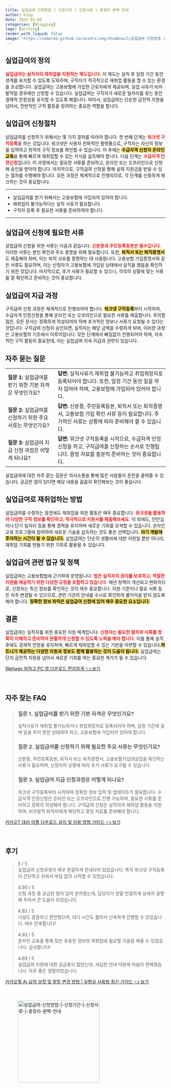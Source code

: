 ```yaml
---
title: 실업급여 신청방법 | 신청기간 | 신청서류 | 총정리 완벽 안내
author: bing
date: 2025-02-03
categories: [Blogging]
tags: [writing]
render_with_liquid: false
image: 'https://somered.github.io/assets/img/thumbnail/실업급여-신청방법-|-신청기간-|-신청서류-|-총정리-완벽-안내.webp'
---
```



<h2 id='실업급여의 정의'>실업급여의 정의</h2>

<p><b><span style="color: #ee2323;">실업급여는 실직자의 재취업을 지원하는 제도입니다.</span></b> 이 제도는 실직 후 일정 기간 동안 생계를 유지할 수 있도록 도와주며, 구직자가 적극적으로 재취업 활동을 할 수 있는 환경을 조성합니다. 실업급여는 고용보험에 가입한 근로자에게 제공되며, 실업 사유가 비자발적일 경우에만 신청할 수 있습니다. 실업급여는 구직자가 새로운 일자리를 찾는 동안 경제적 안정성을 유지할 수 있도록 해줍니다. 따라서, 실업급여는 단순한 금전적 지원을 넘어서, 전반적인 구직 활동을 장려하는 중요한 역할을 합니다.</p>

<h2 id='실업급여 신청절차'>실업급여 신청절차</h2>

<p>실업급여를 신청하기 위해서는 몇 가지 절차를 따라야 합니다. 첫 번째 단계는 <b><span style="color: #ee2323;">워크넷 구직등록</span></b>을 하는 것입니다. 워크넷은 사용자 친화적인 플랫폼으로, 구직자는 자신의 정보를 입력하고 최적의 구직 정보를 확인할 수 있습니다. 이 후에는 <b><span style="background-color: #ffe066;">수급자격 신청자 온라인 교육</span></b>을 통해 빠르게 재취업할 수 있는 지식을 습득해야 합니다. 다음 단계는 <b><span style="color: #ee2323;">수급자격 인정신청</span></b>입니다. 이 과정에서는 필요한 서류를 준비하고, 온라인 또는 오프라인으로 신청해 승인을 받아야 합니다. 마지막으로, 구직급여 신청을 통해 실제 지원금을 받을 수 있는 절차를 수행해야 합니다. 모든 과정은 체계적으로 진행되므로, 각 단계를 신중하게 체크하는 것이 중요합니다.</p>

<hr />

<ul>
    <li>실업급여를 받기 위해서는 고용보험에 가입되어 있어야 합니다.</li>
    <li>재취업이 불가능하다는 실직 사유가 필요합니다.</li>
    <li>구직자 등록 후 필요한 서류를 준비하여야 합니다.</li>
</ul>

<hr />

<h2 id='실업급여 신청에 필요한 서류'>실업급여 신청에 필요한 서류</h2>

<p>실업급여 신청을 위한 서류는 다음과 같습니다. <b><span style="color: #ee2323;">신분증과 주민등록등본은 필수입니다.</span></b> 이러한 서류는 본인 확인과 주소 증명을 위해 필요합니다. 또한, <b><span style="background-color: #ffe066;">퇴직서 또는 퇴직증명서</span></b>도 제출해야 하며, 이는 퇴직 사유를 증명하는 데 사용됩니다. 고용보험 가입증명서와 같은 서류도 필요하며, 이는 신청자가 고용보험에 가입된 상태에서 실직을 했음을 확인하기 위한 것입니다. 마지막으로, 추가 서류가 필요할 수 있으니, 각각의 상황에 맞는 서류를 잘 확인하고 준비하는 것이 중요합니다.</p>

<h2 id='실업급여 지급 과정'>실업급여 지급 과정</h2>

<p>구직급여 신청 과정은 체계적으로 진행되어야 합니다. <b><span style="background-color: #ffe066;">워크넷 구직등록</span></b>부터 시작하여, 수급자격 인정신청을 통해 온라인 또는 오프라인으로 필요한 서류를 제출합니다. 주의할 점은, 모든 문서는 정확하게 작성되어야 하며 추가적인 정보나 서류가 요청될 수 있다는 것입니다. 구직급여 신청이 승인되면, 실직자는 해당 금액을 수령하게 되며, 이러한 과정은 고용보험의 기초에서 이루어집니다. 모든 단계에서 빠짐없이 진행되어야 하며, 지속적인 구직 활동이 중요한데, 이는 실업급여 지속 지급과 관련이 있습니다.</p>

<h2 id='자주 묻는 질문'>자주 묻는 질문</h2>

<table>
    <tr>
        <td><b>질문 1:</b> 실업급여를 받기 위한 기본 자격은 무엇인가요?</td>
        <td><b>답변:</b> 실직사유가 재취업 불가능하고 취업희망자로 등록되어야 합니다. 또한, 일정 기간 동안 일을 하지 않아야 하며, 고용보험에 가입되어 있어야 합니다.</td>
    </tr>
    <tr>
        <td><b>질문 2:</b> 실업급여를 신청하기 위한 주요 서류는 무엇인가요?</td>
        <td><b>답변:</b> 신분증, 주민등록등본, 퇴직서 또는 퇴직증명서, 고용보험 가입 확인 서류 등이 필요합니다. 추가적인 서류는 상황에 따라 준비해야 할 수 있습니다.</td>
    </tr>
    <tr>
        <td><b>질문 3:</b> 실업급여 지급 신청 과정은 어떻게 되나요?</td>
        <td><b>답변:</b> 워크넷 구직등록을 시작으로, 수급자격 인정신청을 하고, 구직급여를 신청하는 순서로 진행됩니다. 증빙 자료를 충분히 준비하는 것이 중요합니다.</td>
    </tr>
</table>

<p>실업급여에 대한 자주 묻는 질문은 의사소통을 통해 많은 사람들이 혼란을 줄여줄 수 있습니다. 궁금한 점이 있다면 해당 내용을 꼼꼼히 확인해보는 것이 좋습니다.</p>

<h2 id='실업급여로 재취업하는 방법'>실업급여로 재취업하는 방법</h2>

<p>실업급여를 수령하는 동안에도 재취업을 위한 활동은 매우 중요합니다. <b><span style="color: #ee2323;">워크넷을 활용하여 다양한 구직 정보를 확인하고, 적극적으로 지원서를 제출해보세요.</span></b> 이 외에도, 인턴십이나 단기 일자리 등을 통해 경력을 유지하며 새로운 기회를 모색할 수 있습니다. 온라인 교육 프로그램에 참여하여 새로운 기술을 습득하는 것도 좋은 선택입니다. <b><span style="background-color: #ffe066;">자기 계발에 투자하는 시간이 될 수 있습니다.</span></b> 실업급여는 단순히 생활비에 대한 지원일 뿐만 아니라, 재취업 기회를 만들기 위한 기회로 활용될 수 있습니다.</p>

<h2 id='실업급여 관련 법규 및 정책'>실업급여 관련 법규 및 정책</h2>

<p>실업급여는 고용보험법에 근거하여 운영됩니다. <b><span style="color: #ee2323;">법은 실직자의 권리를 보호하고, 적절한 지원을 제공하기 위한 다양한 규정을 포함하고 있습니다.</span></b> 매년 정책이 개선되고 변화하므로, 신청자는 최신 정보를 확인하는 것이 매우 중요합니다. 지원 기준이나 필요 서류 등은 자주 변경될 수 있으므로, 관련 기관의 안내를 수시로 확인하여 불이익을 받지 않도록 해야 합니다. <b><span style="background-color: #ffe066;">정확한 정보 파악은 실업급여 신청에 있어 매우 중요한 요소입니다.</span></b></p>

<h2 id='결론'>결론</h2>

<p>실업급여는 실직자를 위한 중요한 지원 체계입니다. <b><span style="color: #ee2323;">신청자는 필요한 절차와 서류를 정확히 이해하고 준비하여 원활하게 신청할 수 있도록 노력을 해야 합니다.</span></b> 이를 통해 실직 후에도 경제적 안정을 유지하며, 빠르게 재취업할 수 있는 기반을 마련할 수 있습니다.<b><span style="background-color: #ffe066;">파트너가 제공하는 다양한 자원과 정보도 함께 활용하는 것이 도움이 됩니다.</span></b> 실업급여는 단지 금전적 지원을 넘어서 새로운 기회를 여는 중요한 계기가 될 수 있습니다.</p>


<p><a class="click-button" title="Wehago 위하고 PC 앱 다운로드 편리하게" href="https://somered.github.io/posts/Wehago-%EC%9C%84%ED%95%98%EA%B3%A0-PC-%EC%95%B1-%EB%8B%A4%EC%9A%B4%EB%A1%9C%EB%93%9C-%ED%8E%B8%EB%A6%AC%ED%95%98%EA%B2%8C/" rel="dofollow">Wehago 위하고 PC 앱 다운로드 편리하게 👈 보기</a></p><br>
<h2 id='자주_찾는_FAQ'>자주 찾는 FAQ</h2>
<div itemscope="" itemtype="https://schema.org/FAQPage"> 
<blockquote> 
<div itemscope="" itemprop="mainEntity" itemtype="https://schema.org/Question"> 
<h3 itemprop="name">질문 1. 실업급여를 받기 위한 기본 자격은 무엇인가요?</h3> 
<div itemscope="" itemprop="acceptedAnswer" itemtype="https://schema.org/Answer"> 
<span itemprop="text"> 
<p>실직사유가 재취업 불가능하거나 취업희망자로 등록되어야 하며, 일정 기간에 걸쳐 일을 하지 못한 상태여야 하고, 고용보험에 가입되어 있어야 합니다.</p> 
</span> 
</div> 
</div> 

<div itemscope="" itemprop="mainEntity" itemtype="https://schema.org/Question"> 
<h3 itemprop="name">질문 2. 실업급여를 신청하기 위해 필요한 주요 서류는 무엇인가요?</h3> 
<div itemscope="" itemprop="acceptedAnswer" itemtype="https://schema.org/Answer"> 
<span itemprop="text"> 
<p>신분증, 주민등록등본, 퇴직서 또는 퇴직증명서, 고용보험가입대상임을 확인하는 서류가 필요하며, 신청자의 상황에 따라 추가 서류가 요구될 수 있습니다.</p> 
</span> 
</div> 
</div> 

<div itemscope="" itemprop="mainEntity" itemtype="https://schema.org/Question"> 
<h3 itemprop="name">질문 3. 실업급여 지급 신청과정은 어떻게 되나요?</h3> 
<div itemscope="" itemprop="acceptedAnswer" itemtype="https://schema.org/Answer"> 
<span itemprop="text"> 
<p>워크넷 구직등록부터 시작하여 정확한 정보 입력 및 업데이트가 필요합니다. 수급자격 인정신청은 온라인 또는 오프라인으로 진행 가능하며, 필요한 서류를 준비하고 정확히 작성해야 합니다. 구직급여 신청은 실직자의 재취업 활동을 지원하며, 비자발적 퇴직자에게 해당하고 증빙 자료를 준비해야 합니다.</p> 
</span> 
</div> 
</div> 
</blockquote> 
</div>
<p><a class="click-button" title="카카오T 대리 어플 다운로드 설치 및 이용 방법 가이드" href="https://somered.github.io/posts/%EC%B9%B4%EC%B9%B4%EC%98%A4T-%EB%8C%80%EB%A6%AC-%EC%96%B4%ED%94%8C-%EB%8B%A4%EC%9A%B4%EB%A1%9C%EB%93%9C-%EC%84%A4%EC%B9%98-%EB%B0%8F-%EC%9D%B4%EC%9A%A9-%EB%B0%A9%EB%B2%95-%EA%B0%80%EC%9D%B4%EB%93%9C/" rel="dofollow">카카오T 대리 어플 다운로드 설치 및 이용 방법 가이드 👈 보기</a></p><br>
<h2 id='후기'>후기</h2>
<div itemscope itemtype="https://schema.org/Product">
  <blockquote>
  <div itemprop="review" itemscope itemtype="https://schema.org/Review">
      <div itemprop="reviewRating" itemscope itemtype="https://schema.org/Rating"> <span itemprop="ratingValue">5</span> / <span itemprop="bestRating">5</span> </div>
      <span itemprop="reviewBody">실업급여 신청과정이 매우 친절하게 안내되어 있었습니다. 특히 워크넷 구직등록이 간단하고 쉬워서 부담 없이 시작할 수 있었습니다.</span>
  </div>
  <br>
  <div itemprop="review" itemscope itemtype="https://schema.org/Review">
      <div itemprop="reviewRating" itemscope itemtype="https://schema.org/Rating"> <span itemprop="ratingValue">4.90</span> / <span itemprop="bestRating">5</span> </div>
      <span itemprop="reviewBody">신청 과정 중 궁금한 점이 있어 문의했는데, 담당자가 정말 친절하게 상세히 설명해 주어서 큰 도움이 되었습니다.</span>
  </div>
  <br>
  <div itemprop="review" itemscope itemtype="https://schema.org/Review">
      <div itemprop="reviewRating" itemscope itemtype="https://schema.org/Rating"> <span itemprop="ratingValue">4.85</span> / <span itemprop="bestRating">5</span> </div>
      <span itemprop="reviewBody">시설도 깔끔하고 편안했으며, 대기 시간도 짧아서 신속하게 진행할 수 있었습니다. 매우 만족합니다!</span>
  </div>
  <br>
  <div itemprop="review" itemscope itemtype="https://schema.org/Review">
      <div itemprop="reviewRating" itemscope itemtype="https://schema.org/Rating"> <span itemprop="ratingValue">4.92</span> / <span itemprop="bestRating">5</span> </div>
      <span itemprop="reviewBody">온라인 교육을 통해 많은 유용한 정보와 재취업에 필요할 기술을 배울 수 있었습니다. 감사합니다!</span>
  </div>
  <br>
  <div itemprop="review" itemscope itemtype="https://schema.org/Review">
      <div itemprop="reviewRating" itemscope itemtype="https://schema.org/Rating"> <span itemprop="ratingValue">4.89</span> / <span itemprop="bestRating">5</span> </div>
      <span itemprop="reviewBody">실업급여 지원에 대한 궁금증이 많았는데, 세심한 안내 덕분에 마음이 편해졌습니다. 아주 좋은 경험이었습니다.</span>
  </div>
  </blockquote>
</div>
<p><a class="click-button" title="카카오톡 Ai 요약 설정 및 말투 변경 방법 | 실험실 사용법 최신 가이드" href="https://somered.github.io/posts/%EC%B9%B4%EC%B9%B4%EC%98%A4%ED%86%A1-Ai-%EC%9A%94%EC%95%BD-%EC%84%A4%EC%A0%95-%EB%B0%8F-%EB%A7%90%ED%88%AC-%EB%B3%80%EA%B2%BD-%EB%B0%A9%EB%B2%95-%EC%8B%A4%ED%97%98%EC%8B%A4-%EC%82%AC%EC%9A%A9%EB%B2%95-%EC%B5%9C%EC%8B%A0-%EA%B0%80%EC%9D%B4%EB%93%9C/" rel="dofollow">카카오톡 Ai 요약 설정 및 말투 변경 방법 | 실험실 사용법 최신 가이드 👈 보기</a></p><br>
<figure class="image"><img src="https://somered.github.io/assets/img/thumbnail/실업급여-신청방법-|-신청기간-|-신청서류-|-총정리-완벽-안내.webp" alt="실업급여-신청방법-|-신청기간-|-신청서류-|-총정리-완벽-안내" width="256" height="256"></figure>